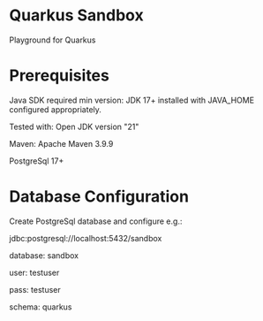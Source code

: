 # Quarkus Sandbox
Playground for Quarkus

# Prerequisites

Java SDK required min version: JDK 17+ installed with JAVA_HOME configured appropriately.

Tested with: Open JDK version "21"

Maven: Apache Maven 3.9.9

PostgreSql 17+

# Database Configuration
Create PostgreSql database and configure e.g.:

jdbc:postgresql://localhost:5432/sandbox

database: sandbox

user: testuser

pass: testuser

schema: quarkus



